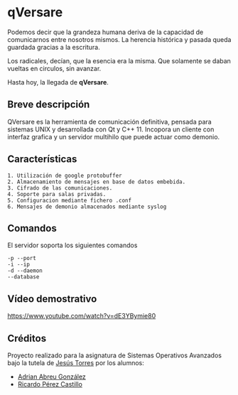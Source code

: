 # qVersare

Podemos decir que la grandeza humana deriva de la capacidad de comunicarnos entre nosotros mismos.
La herencia histórica y pasada queda guardada gracias a la escritura.

Los radicales, decían, que la esencia era la misma. Que solamente se daban vueltas en circulos, sin 
avanzar.

Hasta hoy, la llegada de **qVersare**.

## Breve descripción

QVersare es la herramienta de comunicación definitiva, pensada para sistemas UNIX y desarrollada con Qt y C++ 11. Incopora un cliente con interfaz grafica y un servidor multihilo que puede actuar como demonio.

## Características
	1. Utilización de google protobuffer
	2. Almacenamiento de mensajes en base de datos embebida.
	3. Cifrado de las comunicaciones.
	4. Soporte para salas privadas.
	5. Configuracion mediante fichero .conf
	6. Mensajes de demonio almacenados mediante syslog

## Comandos 

El servidor soporta los siguientes comandos

```
-p --port
-i --ip
-d --daemon
--database 
``` 

## Vídeo demostrativo
https://www.youtube.com/watch?v=dE3YBymie80

## Créditos

Proyecto realizado para la asignatura de Sistemas Operativos Avanzados bajo la tutela de [Jesús Torres](https://github.com/aplatanado) por los alumnos:
- [Adrian Abreu González](https://github.com/aabreuglez)
- [Ricardo Pérez Castillo](https://github.com/alu0100832976)
